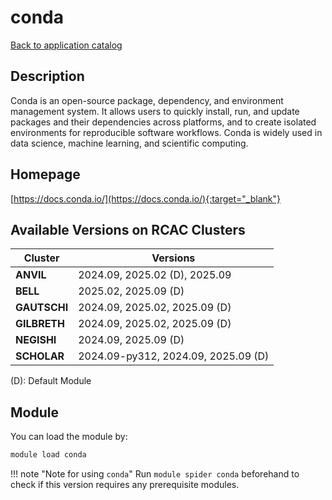 # conda

[Back to application catalog](../app_catalog.md)

## Description

Conda is an open-source package, dependency, and environment management system. It allows users to quickly install, run, and update packages and their dependencies across platforms, and to create isolated environments for reproducible software workflows. Conda is widely used in data science, machine learning, and scientific computing.

## Homepage

[https://docs.conda.io/](https://docs.conda.io/){:target="_blank"}

## Available Versions on RCAC Clusters

|Cluster|Versions|
|---|---|
**ANVIL**|2024.09, 2025.02 (D), 2025.09
**BELL**|2025.02, 2025.09 (D)
**GAUTSCHI**|2024.09, 2025.02, 2025.09 (D)
**GILBRETH**|2024.09, 2025.02, 2025.09 (D)
**NEGISHI**|2024.09, 2025.09 (D)
**SCHOLAR**|2024.09-py312, 2024.09, 2025.09 (D)

(D): Default Module

## Module

You can load the module by:

```bash
module load conda
```

!!! note "Note for using `conda`"
    Run `module spider conda` beforehand to check if this version requires any prerequisite modules.
